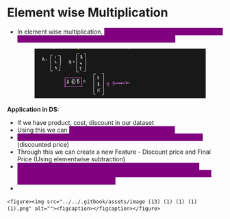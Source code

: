 # Element wise Multiplication

*   In element wise multiplication, <mark style="color:purple;background-color:purple;">**corresponding elements of 2 vectors are multiplied to form a new vector of the same dimension**</mark>

    <figure><img src="../../.gitbook/assets/image (12) (1) (1) (1) (1).png" alt=""><figcaption></figcaption></figure>

**Application in DS:**

* If we have product, cost, discount in our dataset
* Using this we can <mark style="color:purple;background-color:purple;">**derive one more feature - Final price**</mark>
* <mark style="color:purple;background-color:purple;">**Using element wise multiplication we can calculate new feature**</mark> (discounted price)
* Through this we can create a new Feature - Discount price and Final Price (Using elementwise subtraction)
* <mark style="color:purple;background-color:purple;">**In LSTM RNN and GRU RNN in the architecture we will be using elementwise multiplication and elementwise addition for concepts such as forget fate and input gate**</mark>
*

    <figure><img src="../../.gitbook/assets/image (13) (1) (1) (1) (1).png" alt=""><figcaption></figcaption></figure>
